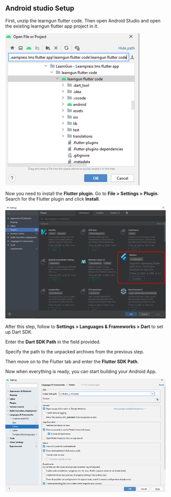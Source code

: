 ## Android studio Setup

First, unzip the learngun flutter code. Then open Android Studio and open the existing learngun flutter app project in it.

![10](../images/10.png)

Now you need to install the **Flutter plugin**. Go to **File > Settings > Plugin**. Search for the Flutter plugin and click **Install**.

![11](../images/11.jpg)

After this step, follow to **Settings > Languages & Frameworks > Dart** to set up Dart SDK.

Enter the **Dart SDK Path** in the field provided.

Specify the path to the unpacked archives from the previous step.

Then move on to the Flutter tab and enter the **Flutter SDK Path**.

Now when everything is ready, you can start building your Android App.

![12](../images/12.png)